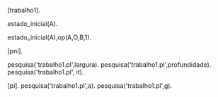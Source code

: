 [trabalho1].

estado_inicial(A).

estado_inicial(A),op(A,O,B,1).

[pni].

pesquisa('trabalho1.pl',largura).
pesquisa('trabalho1.pl',profundidade).
pesquisa('trabalho1.pl', it).

[pi].
pesquisa('trabalho1.pl',a).
pesquisa('trabalho1.pl',g).
